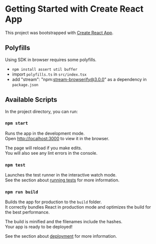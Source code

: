 # Getting Started with Create React App

This project was bootstrapped with [Create React App](https://github.com/facebook/create-react-app).

## Polyfills
Using SDK in browser requires some polyfills.
- `npm install assert util buffer`
- import `polyfills.ts` in `src/index.tsx`
- add  "stream": "npm:stream-browserify@3.0.0" as a dependency in `package.json`
## Available Scripts

In the project directory, you can run:

### `npm start`

Runs the app in the development mode.\
Open [http://localhost:3000](http://localhost:3000) to view it in the browser.

The page will reload if you make edits.\
You will also see any lint errors in the console.

### `npm test`

Launches the test runner in the interactive watch mode.\
See the section about [running tests](https://facebook.github.io/create-react-app/docs/running-tests) for more information.

### `npm run build`

Builds the app for production to the `build` folder.\
It correctly bundles React in production mode and optimizes the build for the best performance.

The build is minified and the filenames include the hashes.\
Your app is ready to be deployed!

See the section about [deployment](https://facebook.github.io/create-react-app/docs/deployment) for more information.
